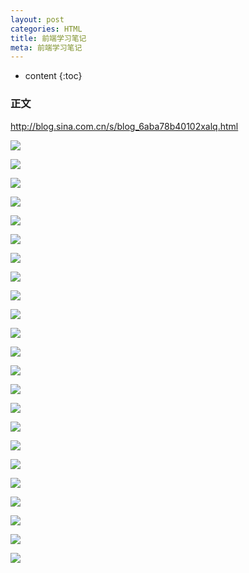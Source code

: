 ```yaml
---
layout: post
categories: HTML
title: 前端学习笔记 
meta: 前端学习笔记 
---
```

* content
{:toc}

### 正文

<http://blog.sina.com.cn/s/blog_6aba78b40102xalq.html>

![](http://s8.sinaimg.cn/mw690/001XbchKzy7hdLkgcpV17&690)

![](http://s4.sinaimg.cn/mw690/001XbchKzy7hdL19h9p33&690)

![](http://s14.sinaimg.cn/mw690/001XbchKzy7hdLvaoyh2d&690)

![](http://s11.sinaimg.cn/mw690/001XbchKzy7hdKNFb4u0a&690)

![](http://s6.sinaimg.cn/mw690/001XbchKzy7hdLx2QHH45&690)

![](http://s6.sinaimg.cn/mw690/001XbchKzy7hdLglTE1c5&690)

![](http://s12.sinaimg.cn/mw690/001XbchKzy7hdKTWuUjbb&690)

![](http://s1.sinaimg.cn/mw690/001XbchKzy7hdKAA8OQ90&690)

![](http://s9.sinaimg.cn/orignal/001XbchKzy7hdLmkkHu78&690)

![](http://s7.sinaimg.cn/mw690/001XbchKzy7hdKWeDj066&690)

![](http://s2.sinaimg.cn/mw690/001XbchKzy7hdKQTD7H01&690)

![](http://s14.sinaimg.cn/mw690/001XbchKzy7hdLpIhIx1d&690)

![](http://s8.sinaimg.cn/mw690/001XbchKzy7hdLdk8B127&690)

![](http://s13.sinaimg.cn/mw690/001XbchKzy7hdLohPCQ0c&690)

![](http://s3.sinaimg.cn/mw690/001XbchKzy7hdLiuZ8K22&690)

![](http://s10.sinaimg.cn/mw690/001XbchKzy7hdLr1UOl99&690)

![](http://s5.sinaimg.cn/mw690/001XbchKzy7hdLeNiDy14&690)

![](http://s7.sinaimg.cn/mw690/001XbchKzy7hdLsfVlQ56&690)

![](http://s16.sinaimg.cn/mw690/001XbchKzy7hdL8MP3p7f&690)

![](http://s16.sinaimg.cn/mw690/001XbchKzy7hdL8MP3p7f&690)

![](http://s10.sinaimg.cn/mw690/001XbchKzy7hdLb1n1n39&690)

![](http://s11.sinaimg.cn/mw690/001XbchKzy7hdL4wwAy7a&690)

![](http://s3.sinaimg.cn/mw690/001XbchKzy7hdL6XhwC92&690)

